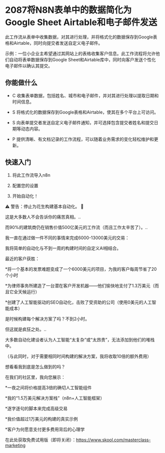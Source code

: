# 2087将N8N表单中的数据简化为Google Sheet Airtable和电子邮件发送

此工作流从表单中收集数据，对其进行处理，并将格式化的数据保存到Google表格和Airtable，同时向提交者发送自定义电子邮件。

示例：一位小企业主希望通过其网站上的表格收集客户信息。此工作流程将允许他们自动将表单数据保存到Google Sheet和Airtable库中，同时向客户发送个性化电子邮件以确认其提交。

## 你能做什么

- C 收集表单数据，包括姓名、城市和电子邮件，并对其进行处理以提取日期和时间信息。

- S 将格式化的数据保存到Google表格和Airtable，使其在多个平台上可访问。

- S 向表单提交者发送自定义电子邮件通知，并可选择包含提交者姓名和提交日期等动态内容。

- P 提供清晰、有文档记录的工作流程，可以随着业务需求的变化轻松维护和更新。

## 快速入门

1.  将此工作流导入n8n

2.  配置您的设置

3.  开始自动化！

⚠️ 警告：停止为花生构建基本自动化。 🚫

这是大多数人不会告诉你的痛苦真相。..

而90%的建筑商仍在销售价值500亿美元的工作流（而且工作太辛苦了）。..

我一直在通过做一件不同的事情来完成6000-13000美元的交易：

我将简单的自动化与不到一周的构建时间的自定义AI相结合。

最近的客户获胜：

*将一个基本的发票难题变成了一个6000美元的项目，为我的客户每周节省了20个小时

*为律师事务所建造了一台潜在客户开发机器——他们愉快地支付了1.3万美元（而且它全天候运行）

*创建了人工智能驱动的SEO自动化，击败了受资助的公司（使用0美元的人工智能成本）

是时候构建每个解决方案了吗？不到2小时。

但这就是疯狂之处。..

大多数自动化建设者认为人工智能“太复杂”或“太昂贵”，无法添加到他们的堆栈中。

（与此同时，对于需要相同时间构建的解决方案，我将收取10倍的额外费用）

想看看我到底是怎么做到的吗？

在我们的社区里，我向您展示：

*一夜之间将价格提高3倍的确切人工智能组件

*我的“1.5万美元解决方案栈”（n8n+人工智能框架）

*逐字逐句的脚本来完成高级交易

*我价值超过1万美元的构建的真实示例

*客户为何愿意支付更多费用背后的心理学

在此处获取免费试用版（即将关闭）：https://www.skool.com/masterclass-marketing

